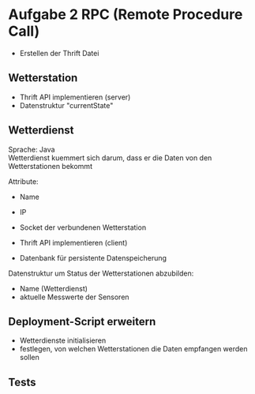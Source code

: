 # Aufgabe 2 RPC (Remote Procedure Call)

- Erstellen der Thrift Datei

## Wetterstation

- Thrift API implementieren (server)
- Datenstruktur "currentState"

## Wetterdienst

Sprache: Java \
Wetterdienst kuemmert sich darum, dass er die Daten von den Wetterstationen bekommt

Attribute:

- Name
- IP
- Socket der verbundenen Wetterstation 

- Thrift API implementieren (client)
- Datenbank für persistente Datenspeicherung

Datenstruktur um Status der Wetterstationen abzubilden:

- Name (Wetterdienst)
- aktuelle Messwerte der Sensoren

## Deployment-Script erweitern

- Wetterdienste initialisieren 
- festlegen, von welchen Wetterstationen die Daten empfangen werden sollen

## Tests
